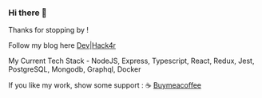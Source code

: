 ### Hi there 👋

Thanks for stopping by ! 

Follow my blog here [Dev](https://dev.to/sujaykundu777)|[Hack4r](https://hack4r.com)

My Current Tech Stack - NodeJS, Express, Typescript, React, Redux, Jest, PostgreSQL, Mongodb, Graphql, Docker 

If you like my work, show some support : :coffee: <a href="https://www.buymeacoffee.com/sujaykundu">Buymeacoffee</a>
